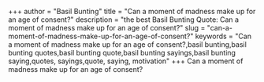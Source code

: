 +++
author = "Basil Bunting"
title = "Can a moment of madness make up for an age of consent?"
description = "the best Basil Bunting Quote: Can a moment of madness make up for an age of consent?"
slug = "can-a-moment-of-madness-make-up-for-an-age-of-consent?"
keywords = "Can a moment of madness make up for an age of consent?,basil bunting,basil bunting quotes,basil bunting quote,basil bunting sayings,basil bunting saying,quotes, sayings,quote, saying, motivation"
+++
Can a moment of madness make up for an age of consent?
